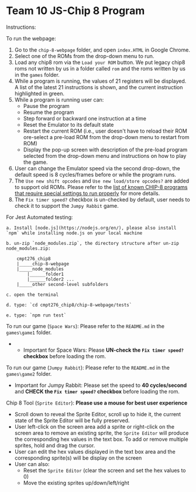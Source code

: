 # Team 10 JS-Chip 8 Program

Instructions:

To run the webpage: 

1. Go to the `chip-8-webpage` folder, and open `index.HTML` in Google Chrome.
2. Select one of the ROMs from the drop-down menu to run. 
3. Load any chip8 rom via the `Load your ROM` button. We put legacy chip8 roms not written by us in a folder called `rom` and the roms written by us in the `games` folder.
4. While a program is running, the values of 21  registers will be displayed. A list of the latest 21 instructions is shown, and the current instruction highlighted in green. 
5. While a program is running user can: 
    - Pause the program 
    - Resume the program 
    - Step forward or backward one instruction at a time 
    - Reset the Emulator to its default state
    - Restart the current ROM (i.e., user doesn't have to reload their ROM ore-select a pre-load ROM from the drop-down menu to restart from ROM) 
    - Display the pop-up screen with description of the pre-load program selected from the drop-down menu and instructions on how to play the game.  
6. User can change the Emulator speed via the second drop-down, the default speed is 8 cycles/frames before or while the program runs. 
7. The `Use new shift opcodes` and `Use new load/store opcodes?` are added to support old ROMs. Please refer to the [list of known CHIP-8 programs that require special settings to run properly](https://github.com/tomdaley92/Kiwi8/issues/9) for more details. 
8. The `Fix timer speed?` checkbox is un-checked by default, user needs to check it to support the `Jumpy Rabbit` game. 

For Jest Automated testing:

    a. Install [node.js](https://nodejs.org/en/), please also install `npm` while installing node.js on your local machine 

    b. un-zip `node_modules.zip`, the directory structure after un-zip node_modules.zip:

        cmpt276_chip8 
        |_____chip-8-webpage 
        |_____node_modules 
            |______folder1 
            |______folder2 ... 
        |_____other second-level subfolders 

    c. open the terminal

    d. type: `cd cmpt276_chip8/chip-8-webpage/tests`

    e. type: `npm run test`

To run our game (`Space Wars`): Please refer to the `README.md` in the `games\game1` folder.
- - Important for Space Wars: Please **UN-check the `Fix timer speed?` checkbox** before loading the rom.

To run our game (`Jumpy Rabbit`): Please refer to the `README.md` in the `games\game2` folder.
 - Important for Jumpy Rabbit: Please set the speed to **40 cycles/second** and **CHECK the `Fix timer speed?` checkbox** before loading the rom.

Chip 8 Tool (`Sprite Editor`): **Please use a mouse for best user experience**
- Scroll down to reveal the Sprite Editor, scroll up to hide it, the current state of the Sprite Editor will be fully preserved.
- User left-click on the screen area add a sprite or right-click on the screen area to remove an existing sprite, the `Sprite Editor` will produce the corresponding hex values in the text box. To add or remove multiple sprites, hold and drag the cursor. 
- User can edit the hex values displayed in the text box area and the corresponding sprite(s) will be display on the screen
- User can also:
    - Reset the `Sprite Editor` (clear the screen and set the hex values to 0)
    - Move the existing sprites up/down/left/right